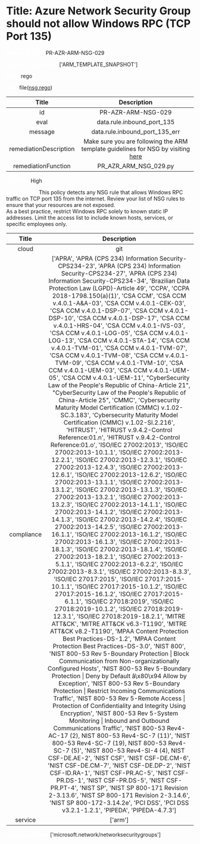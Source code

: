 



# Title: Azure Network Security Group should not allow Windows RPC (TCP Port 135)


***<font color="white">Master Test Id:</font>*** PR-AZR-ARM-NSG-029

***<font color="white">Master Snapshot Id:</font>*** ['ARM_TEMPLATE_SNAPSHOT']

***<font color="white">type:</font>*** rego

***<font color="white">rule:</font>*** file([nsg.rego])  
  
  
  
  

|Title|Description|
| :---: | :---: |
|id|PR-AZR-ARM-NSG-029|
|eval|data.rule.inbound_port_135|
|message|data.rule.inbound_port_135_err|
|remediationDescription|Make sure you are following the ARM template guidelines for NSG by visiting <a href='https://docs.microsoft.com/en-us/azure/templates/microsoft.network/networksecuritygroups' target='_blank'>here</a>|
|remediationFunction|PR_AZR_ARM_NSG_029.py|


***<font color="white">Severity:</font>*** High

***<font color="white">Description:</font>*** This policy detects any NSG rule that allows Windows RPC traffic on TCP port 135 from the internet. Review your list of NSG rules to ensure that your resources are not exposed.<br>As a best practice, restrict Windows RPC solely to known static IP addresses. Limit the access list to include known hosts, services, or specific employees only.  
  
  

|Title|Description|
| :---: | :---: |
|cloud|git|
|compliance|['APRA', 'APRA (CPS 234) Information Security-CPS234-23', 'APRA (CPS 234) Information Security-CPS234-27', 'APRA (CPS 234) Information Security-CPS234-34', 'Brazilian Data Protection Law (LGPD)-Article 49', 'CCPA', 'CCPA 2018-1798.150(a)(1)', 'CSA CCM', 'CSA CCM v.4.0.1-A&A-03', 'CSA CCM v.4.0.1-CEK-03', 'CSA CCM v.4.0.1-DSP-07', 'CSA CCM v.4.0.1-DSP-10', 'CSA CCM v.4.0.1-DSP-17', 'CSA CCM v.4.0.1-HRS-04', 'CSA CCM v.4.0.1-IVS-03', 'CSA CCM v.4.0.1-LOG-05', 'CSA CCM v.4.0.1-LOG-13', 'CSA CCM v.4.0.1-STA-14', 'CSA CCM v.4.0.1-TVM-01', 'CSA CCM v.4.0.1-TVM-07', 'CSA CCM v.4.0.1-TVM-08', 'CSA CCM v.4.0.1-TVM-09', 'CSA CCM v.4.0.1-TVM-10', 'CSA CCM v.4.0.1-UEM-03', 'CSA CCM v.4.0.1-UEM-05', 'CSA CCM v.4.0.1-UEM-11', "CyberSecurity Law of the People's Republic of China-Article 21", "CyberSecurity Law of the People's Republic of China-Article 25", 'CMMC', 'Cybersecurity Maturity Model Certification (CMMC) v.1.02-SC.3.183', 'Cybersecurity Maturity Model Certification (CMMC) v.1.02-SI.2.216', 'HITRUST', 'HITRUST v.9.4.2-Control Reference:01.n', 'HITRUST v.9.4.2-Control Reference:01.o', 'ISO/IEC 27002:2013', 'ISO/IEC 27002:2013-10.1.1', 'ISO/IEC 27002:2013-12.2.1', 'ISO/IEC 27002:2013-12.3.1', 'ISO/IEC 27002:2013-12.4.3', 'ISO/IEC 27002:2013-12.6.1', 'ISO/IEC 27002:2013-12.6.2', 'ISO/IEC 27002:2013-13.1.1', 'ISO/IEC 27002:2013-13.1.2', 'ISO/IEC 27002:2013-13.1.3', 'ISO/IEC 27002:2013-13.2.1', 'ISO/IEC 27002:2013-13.2.3', 'ISO/IEC 27002:2013-14.1.1', 'ISO/IEC 27002:2013-14.1.2', 'ISO/IEC 27002:2013-14.1.3', 'ISO/IEC 27002:2013-14.2.4', 'ISO/IEC 27002:2013-14.2.5', 'ISO/IEC 27002:2013-16.1.1', 'ISO/IEC 27002:2013-16.1.2', 'ISO/IEC 27002:2013-16.1.3', 'ISO/IEC 27002:2013-18.1.3', 'ISO/IEC 27002:2013-18.1.4', 'ISO/IEC 27002:2013-18.2.1', 'ISO/IEC 27002:2013-5.1.1', 'ISO/IEC 27002:2013-6.2.2', 'ISO/IEC 27002:2013-8.3.1', 'ISO/IEC 27002:2013-8.3.3', 'ISO/IEC 27017:2015', 'ISO/IEC 27017:2015-10.1.1', 'ISO/IEC 27017:2015-10.1.2', 'ISO/IEC 27017:2015-16.1.2', 'ISO/IEC 27017:2015-6.1.1', 'ISO/IEC 27018:2019', 'ISO/IEC 27018:2019-10.1.2', 'ISO/IEC 27018:2019-12.3.1', 'ISO/IEC 27018:2019-18.2.1', 'MITRE ATT&CK', 'MITRE ATT&CK v6.3-T1190', 'MITRE ATT&CK v8.2-T1190', 'MPAA Content Protection Best Practices-DS-1.2', 'MPAA Content Protection Best Practices-DS-3.0', 'NIST 800', 'NIST 800-53 Rev 5-Boundary Protection \| Block Communication from Non-organizationally Configured Hosts', 'NIST 800-53 Rev 5-Boundary Protection \| Deny by Default â\x80\x94 Allow by Exception', 'NIST 800-53 Rev 5-Boundary Protection \| Restrict Incoming Communications Traffic', 'NIST 800-53 Rev 5-Remote Access \| Protection of Confidentiality and Integrity Using Encryption', 'NIST 800-53 Rev 5-System Monitoring \| Inbound and Outbound Communications Traffic', 'NIST 800-53 Rev4-AC-17 (2), NIST 800-53 Rev4-SC-7 (11)', 'NIST 800-53 Rev4-SC-7 (19), NIST 800-53 Rev4-SC-7 (5)', 'NIST 800-53 Rev4-SI-4 (4), NIST CSF-DE.AE-2', 'NIST CSF', 'NIST CSF-DE.CM-6', 'NIST CSF-DE.CM-7', 'NIST CSF-DE.DP-2', 'NIST CSF-ID.RA-1', 'NIST CSF-PR.AC-5', 'NIST CSF-PR.DS-1', 'NIST CSF-PR.DS-5', 'NIST CSF-PR.PT-4', 'NIST SP', 'NIST SP 800-171 Revision 2-3.13.6', 'NIST SP 800-171 Revision 2-3.14.6', 'NIST SP 800-172-3.14.2e', 'PCI DSS', 'PCI DSS v3.2.1-1.2.1', 'PIPEDA', 'PIPEDA-4.7.3']|
|service|['arm']|


***<font color="white">Resource Types:</font>*** ['microsoft.network/networksecuritygroups']


[nsg.rego]: https://github.com/prancer-io/prancer-compliance-test/tree/master/azure/iac/nsg.rego
